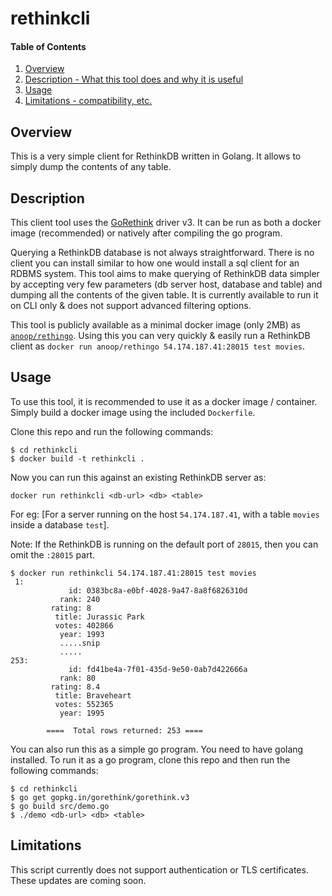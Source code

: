 # rethinkcli

#### Table of Contents

1. [Overview](#overview)
2. [Description - What this tool does and why it is useful](#description)
3. [Usage](#usage)
4. [Limitations - compatibility, etc.](#limitations)

## Overview

This is a very simple client for RethinkDB written in Golang. It allows to simply dump the contents of any table.

## Description

This client tool uses the [GoRethink](https://github.com/GoRethink/gorethink) driver v3. It can be run as both a docker image (recommended) or natively after compiling the go program.

Querying a RethinkDB database is not always straightforward. There is no client you can install similar to how one would install a sql client for an RDBMS system. This tool aims to make querying of RethinkDB data simpler by accepting very few parameters (db server host, database and table) and dumping all the contents of the given table. It is currently available to run it on CLI only & does not support advanced filtering options.

This tool is publicly available as a minimal docker image (only 2MB) as [`anoop/rethingo`](https://hub.docker.com/r/anoop/rethingo/). Using this you can very quickly & easily run a RethinkDB client as `docker run anoop/rethingo 54.174.187.41:28015 test movies`.

## Usage

To use this tool, it is recommended to use it as a docker image / container. Simply build a docker image using the included `Dockerfile`. 

Clone this repo and run the following commands:
```
$ cd rethinkcli
$ docker build -t rethinkcli .
```
Now you can run this against an existing RethinkDB server as:
```
docker run rethinkcli <db-url> <db> <table>
```
For eg: [For a server running on the host `54.174.187.41`, with a table `movies` inside a database `test`].

Note: If the RethinkDB is running on the default port of `28015`, then you can omit the `:28015` part.

```
$ docker run rethinkcli 54.174.187.41:28015 test movies
 1:
             id: 0383bc8a-e0bf-4028-9a47-8a8f6826310d
           rank: 240
         rating: 8
          title: Jurassic Park
          votes: 402866
           year: 1993
           .....snip
           .....
253:
             id: fd41be4a-7f01-435d-9e50-0ab7d422666a
           rank: 80
         rating: 8.4
          title: Braveheart
          votes: 552365
           year: 1995

		====  Total rows returned: 253 ====
```

You can also run this as a simple go program. You need to have golang installed. To run it as a go program, clone this repo and then run the following commands:
```
$ cd rethinkcli
$ go get gopkg.in/gorethink/gorethink.v3
$ go build src/demo.go
$ ./demo <db-url> <db> <table>
```

## Limitations

This script currently does not support authentication or TLS certificates. These updates are coming soon.


